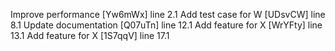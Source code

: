 Improve performance [Yw6mWx] line 2.1
Add test case for W [UDsvCW] line 8.1
Update documentation [Q07uTn] line 12.1
Add feature for X [WrYFty] line 13.1
Add feature for X [1S7qqV] line 17.1
